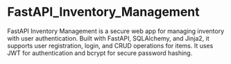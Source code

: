 # FastAPI_Inventory_Management
FastAPI Inventory Management is a secure web app for managing inventory with user authentication. Built with FastAPI, SQLAlchemy, and Jinja2, it supports user registration, login, and CRUD operations for items. It uses JWT for authentication and bcrypt for secure password hashing.
